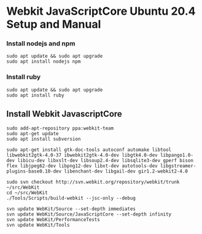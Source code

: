 # Webkit JavaScriptCore Ubuntu 20.4 Setup and Manual 

### Install nodejs and npm
```console
sudo apt update && sudo apt upgrade
sudo apt install nodejs npm
```
### Install ruby
```console
sudo apt update && sudo apt upgrade
sudo apt install ruby
```


## Install Webkit JavascriptCore

```console
sudo add-apt-repository ppa:webkit-team
sudo apt-get update
sudo apt install subversion

sudo apt-get install gtk-doc-tools autoconf automake libtool libwebkit2gtk-4.0-37 ibwebkit2gtk-4.0-dev libgtk4.0-dev libpango1.0-dev libicu-dev libxslt-dev libsoup2.4-dev libsqlite3-dev gperf bison flex libjpeg62-dev libpng12-dev libxt-dev autotools-dev libgstreamer-plugins-base0.10-dev libenchant-dev libgail-dev gir1.2-webkit2-4.0

sudo svn checkout http://svn.webkit.org/repository/webkit/trunk ~/src/WebKit
cd ~/src/WebKit
./Tools/Scripts/build-webkit --jsc-only --debug

svn update WebKit/Source --set-depth immediates
svn update WebKit/Source/JavaScriptCore --set-depth infinity
svn update WebKit/PerformanceTests
svn update WebKit/Tools
```
